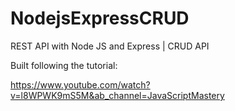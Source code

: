 # NodejsExpressCRUD

REST API with Node JS and Express | CRUD API 

Built following the tutorial:

https://www.youtube.com/watch?v=l8WPWK9mS5M&ab_channel=JavaScriptMastery
